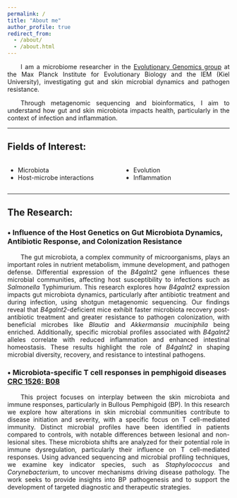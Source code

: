 ```yaml
---
permalink: /
title: "About me"
author_profile: true
redirect_from: 
  - /about/
  - /about.html
---
```


<p style="text-align: justify; text-indent: 30px;">
I am a microbiome researcher in the <a href="http://web.evolbio.mpg.de/evolgenomics/">Evolutionary Genomics group</a> at the Max Planck Institute for Evolutionary Biology and the IEM (Kiel University), investigating gut and skin microbial dynamics and pathogen resistance.
</p>

<p style="text-align: justify; text-indent: 30px;">
Through metagenomic sequencing and bioinformatics, I aim to understand how gut and skin microbiota impacts health, particularly in the context of infection and inflammation.
</p>

<hr>

## Fields of Interest:

<div style="display: flex; gap: 20px;">
  <div style="flex: 1; text-align: left;">
    <ul>
      <li>Microbiota</li>
      <li>Host-microbe interactions</li>
    </ul>
  </div>
  <div style="flex: 1; text-align: left;">
    <ul>
      <li>Evolution</li>
      <li>Inflammation</li>
    </ul>
  </div>
</div>

<hr>

## The Research:

### • Influence of the Host Genetics on Gut Microbiota Dynamics, Antibiotic Response, and Colonization Resistance

<p style="text-align: justify; text-indent: 30px;">
The gut microbiota, a complex community of microorganisms, plays an important roles in nutrient metabolism, immune development, and pathogen defense. Differential expression of the <em>B4galnt2</em> gene influences these microbial communities, affecting host susceptibility to infections such as <em>Salmonella</em> Typhimurium. This research explores how <em>B4galnt2</em> expression impacts gut microbiota dynamics, particularly after antibiotic treatment and during infection, using shotgun metagenomic sequencing. Our findings reveal that <em>B4galnt2</em>-deficient mice exhibit faster microbiota recovery post-antibiotic treatment and greater resistance to pathogen colonization, with beneficial microbes like <em>Blautia</em> and <em>Akkermansia muciniphila</em> being enriched. Additionally, specific microbial profiles associated with <em>B4galnt2</em> alleles correlate with reduced inflammation and enhanced intestinal homeostasis. These results highlight the role of <em>B4galnt2</em> in shaping microbial diversity, recovery, and resistance to intestinal pathogens.
</p>

### • Microbiota-specific T cell responses in pemphigoid diseases [CRC 1526: B08](https://www.sfb1526.uni-luebeck.de/research/research-area-b/project-b08.html)

<p style="text-align: justify; text-indent: 30px;">
This project focuses on interplay between the skin microbiota and immune responses, particularly in Bullous Pemphigoid (BP). In this research we explore how alterations in skin microbial communities contribute to disease initiation and severity, with a specific focus on T cell-mediated immunity. Distinct microbial profiles have been identified in patients compared to controls, with notable differences between lesional and non-lesional sites. These microbiota shifts are analyzed for their potential role in immune dysregulation, particularly their influence on T cell-mediated responses. Using advanced sequencing and microbial profiling techniques, we examine key indicator species, such as <em>Staphylococcus</em> and <em>Corynebacterium</em>, to uncover mechanisms driving disease pathology. The work seeks to provide insights into BP pathogenesis and to support the development of targeted diagnostic and therapeutic strategies.
</p>
